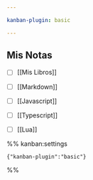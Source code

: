 ```yaml
---

kanban-plugin: basic

---
```


## Mis Notas

- [ ] [[Mis Libros]]
- [ ] [[Markdown]]
- [ ] [[Javascript]]
- [ ] [[Typescript]]
- [ ] [[Lua]]




%% kanban:settings
```
{"kanban-plugin":"basic"}
```
%%